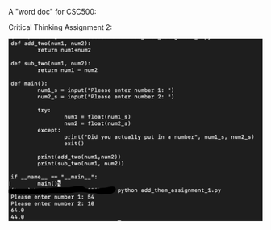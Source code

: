 A "word doc" for CSC500:

Critical Thinking Assignment 2:

![Assignment 2](./images/Sikora_Assignment_1_Option_1.png)
